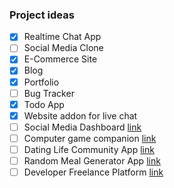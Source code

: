 ### Project ideas

- [x] Realtime Chat App
- [ ] Social Media Clone
- [x] E-Commerce Site
- [x] Blog
- [x] Portfolio
- [ ] Bug Tracker
- [x] Todo App
- [x] Website addon for live chat
- [ ] Social Media Dashboard [link](https://dev.to/andrewbaisden/50-cool-web-and-mobile-project-ideas-for-2021-1pgl#:~:text=Social%20Media%20Dashboard)
- [ ] Computer game companion [link](https://dev.to/andrewbaisden/50-cool-web-and-mobile-project-ideas-for-2021-1pgl#:~:text=Computer%20Game%20Companion%20App)
- [ ] Dating Life Community App [link](https://dev.to/andrewbaisden/50-cool-web-and-mobile-project-ideas-for-2021-1pgl#:~:text=9.-,Dating%20Life%20Community%20App,-Not%20everyone%20finds)
- [ ] Random Meal Generator App [link](https://dev.to/andrewbaisden/50-cool-web-and-mobile-project-ideas-for-2021-1pgl#:~:text=Random%20Meal%20Generator%20App)
- [ ] Developer Freelance Platform [link](https://dev.to/andrewbaisden/50-cool-web-and-mobile-project-ideas-for-2021-1pgl#:~:text=Developer%20Freelance%20Platform)
